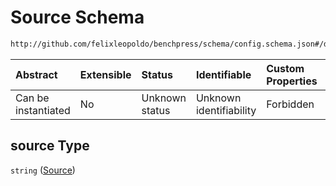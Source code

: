 # Source Schema

```txt
http://github.com/felixleopoldo/benchpress/schema/config.schema.json#/definitions/bn.fit_networks/properties/source
```



| Abstract            | Extensible | Status         | Identifiable            | Custom Properties | Additional Properties | Access Restrictions | Defined In                                                       |
| :------------------ | :--------- | :------------- | :---------------------- | :---------------- | :-------------------- | :------------------ | :--------------------------------------------------------------- |
| Can be instantiated | No         | Unknown status | Unknown identifiability | Forbidden         | Allowed               | none                | [config.schema.json*](config.schema.json "open original schema") |

## source Type

`string` ([Source](config-definitions-bnfit-network-file-properties-source.md))
